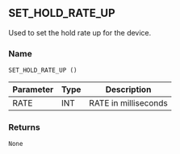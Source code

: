## SET\_HOLD\_RATE\_UP

Used to set the hold rate up for the device.

### Name

`SET_HOLD_RATE_UP ()`


| Parameter | Type | Description          |
| --------- | ---- | -------------------- |
| RATE      | INT  | RATE in milliseconds |


### Returns

`None`
